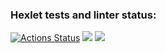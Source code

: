 ### Hexlet tests and linter status:
[![Actions Status](https://github.com/Polina2603/frontend-project-46/workflows/hexlet-check/badge.svg)](https://github.com/Polina2603/frontend-project-46/actions)
<a href="https://codeclimate.com/github/Polina2603/frontend-project-46/maintainability"><img src="https://api.codeclimate.com/v1/badges/c6db0fd5b27ae7b0a7f9/maintainability" /></a>
<a href="https://codeclimate.com/github/Polina2603/frontend-project-46/test_coverage"><img src="https://api.codeclimate.com/v1/badges/c6db0fd5b27ae7b0a7f9/test_coverage" /></a>